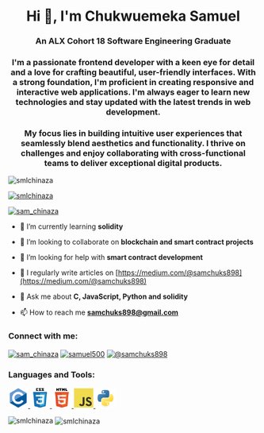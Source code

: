 <h1 align="center">Hi 👋, I'm Chukwuemeka Samuel</h1>
<h3 align="center">An ALX Cohort 18 Software Engineering Graduate</h3>
<h3 align="center">I'm a passionate frontend developer with a keen eye for detail and a love for crafting beautiful, user-friendly interfaces. With a strong foundation, I'm proficient in creating responsive and interactive web applications. I'm always eager to learn new technologies and stay updated with the latest trends in web development.</h3>
<h3 align="center">My focus lies in building intuitive user experiences that seamlessly blend aesthetics and functionality. I thrive on challenges and enjoy collaborating with cross-functional teams to deliver exceptional digital products.</h3>

<p align="left"> <img src="https://komarev.com/ghpvc/?username=smlchinaza&label=Profile%20views&color=0e75b6&style=flat" alt="smlchinaza" /> </p>

<p align="left"> <a href="https://github.com/ryo-ma/github-profile-trophy"><img src="https://github-profile-trophy.vercel.app/?username=smlchinaza" alt="smlchinaza" /></a> </p>

<p align="left"> <a href="https://twitter.com/sam_chinaza" target="blank"><img src="https://img.shields.io/twitter/follow/sam_chinaza?logo=twitter&style=for-the-badge" alt="sam_chinaza" /></a> </p>

- 🌱 I’m currently learning **solidity**

- 👯 I’m looking to collaborate on **blockchain and smart contract projects**

- 🤝 I’m looking for help with **smart contract development**

- 📝 I regularly write articles on [https://medium.com/@samchuks898](https://medium.com/@samchuks898)

- 💬 Ask me about **C, JavaScript, Python and solidity**

- 📫 How to reach me **samchuks898@gmail.com**

<h3 align="left">Connect with me:</h3>
<p align="left">
<a href="https://twitter.com/sam_chinaza" target="blank"><img align="center" src="https://raw.githubusercontent.com/rahuldkjain/github-profile-readme-generator/master/src/images/icons/Social/twitter.svg" alt="sam_chinaza" height="30" width="40" /></a>
<a href="https://linkedin.com/in/samuel500" target="blank"><img align="center" src="https://raw.githubusercontent.com/rahuldkjain/github-profile-readme-generator/master/src/images/icons/Social/linked-in-alt.svg" alt="samuel500" height="30" width="40" /></a>
<a href="https://medium.com/@samchuks898" target="blank"><img align="center" src="https://raw.githubusercontent.com/rahuldkjain/github-profile-readme-generator/master/src/images/icons/Social/medium.svg" alt="@samchuks898" height="30" width="40" /></a>
</p>

<h3 align="left">Languages and Tools:</h3>
<p align="left"> <a href="https://www.cprogramming.com/" target="_blank" rel="noreferrer"> <img src="https://raw.githubusercontent.com/devicons/devicon/master/icons/c/c-original.svg" alt="c" width="40" height="40"/> </a> <a href="https://www.w3schools.com/css/" target="_blank" rel="noreferrer"> <img src="https://raw.githubusercontent.com/devicons/devicon/master/icons/css3/css3-original-wordmark.svg" alt="css3" width="40" height="40"/> </a> <a href="https://www.w3.org/html/" target="_blank" rel="noreferrer"> <img src="https://raw.githubusercontent.com/devicons/devicon/master/icons/html5/html5-original-wordmark.svg" alt="html5" width="40" height="40"/> </a> <a href="https://developer.mozilla.org/en-US/docs/Web/JavaScript" target="_blank" rel="noreferrer"> <img src="https://raw.githubusercontent.com/devicons/devicon/master/icons/javascript/javascript-original.svg" alt="javascript" width="40" height="40"/> </a> <a href="https://www.python.org" target="_blank" rel="noreferrer"> <img src="https://raw.githubusercontent.com/devicons/devicon/master/icons/python/python-original.svg" alt="python" width="40" height="40"/> </a> </p>

<p><img align="left" src="https://github-readme-stats.vercel.app/api/top-langs?username=smlchinaza&show_icons=true&locale=en&layout=compact" alt="smlchinaza" /></p>

<p>&nbsp;<img align="center" src="https://github-readme-stats.vercel.app/api?username=smlchinaza&show_icons=true&locale=en" alt="smlchinaza" /></p>
